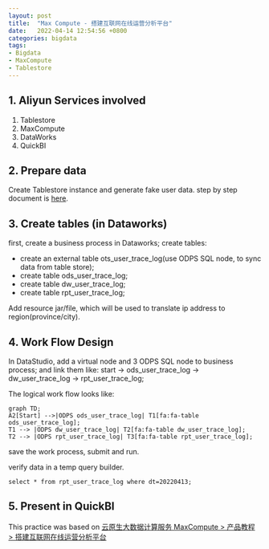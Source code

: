```yaml
---
layout: post
title:  "Max Compute - 搭建互联网在线运营分析平台"
date:   2022-04-14 12:54:56 +0800
categories: bigdata
tags:
- Bigdata
- MaxCompute
- Tablestore
---
```


## 1. Aliyun Services involved
1. Tablestore
2. MaxCompute
3. DataWorks
4. QuickBI

## 2. Prepare data
Create Tablestore instance and generate fake user data. step by step document is [here](https://help.aliyun.com/document_detail/122438.html).

## 3. Create tables (in Dataworks)
first, create a business process in Dataworks;
create tables:
- create an external table ots_user_trace_log(use ODPS SQL node, to sync data from table store);
- create table ods_user_trace_log;
- create table dw_user_trace_log;
- create table rpt_user_trace_log;

Add resource jar/file, which will be used to translate ip address to region(province/city).

## 4. Work Flow Design
In DataStudio, add a virtual node and 3 ODPS SQL node to business process; and link them like:
start -> ods_user_trace_log -> dw_user_trace_log -> rpt_user_trace_log; 

The logical work flow looks like:  

```mermaid
graph TD;
A2[Start] -->|ODPS ods_user_trace_log| T1[fa:fa-table ods_user_trace_log];
T1 --> |ODPS dw_user_trace_log| T2[fa:fa-table dw_user_trace_log];
T2 --> |ODPS rpt_user_trace_log| T3[fa:fa-table rpt_user_trace_log];
```

save the work process, submit and run.

verify data in a temp query builder. 
```
select * from rpt_user_trace_log where dt=20220413;
```

## 5. Present in QuickBI


This practice was based on [云原生大数据计算服务 MaxCompute > 产品教程 > 搭建互联网在线运营分析平台](https://help.aliyun.com/document_detail/122337.html)

